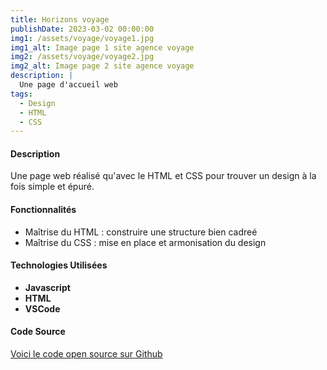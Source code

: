 ```yaml
---
title: Horizons voyage
publishDate: 2023-03-02 00:00:00
img1: /assets/voyage/voyage1.jpg
img1_alt: Image page 1 site agence voyage
img2: /assets/voyage/voyage2.jpg
img2_alt: Image page 2 site agence voyage
description: |
  Une page d'accueil web
tags:
  - Design
  - HTML
  - CSS
---
```


#### Description
Une page web réalisé qu'avec le HTML et CSS pour trouver un design à la fois simple et épuré.

#### Fonctionnalités

- Maîtrise du HTML : construire une structure bien cadreé
- Maîtrise du CSS : mise en place et armonisation du design

#### Technologies Utilisées

- **Javascript**
- **HTML**
- **VSCode**

#### Code Source

<a href="https://github.com/Humanidealife/site-travel" target="_blank">Voici le code open source sur Github</a>
